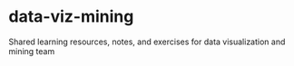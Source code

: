 # data-viz-mining
Shared learning resources, notes, and exercises for data visualization and mining team
